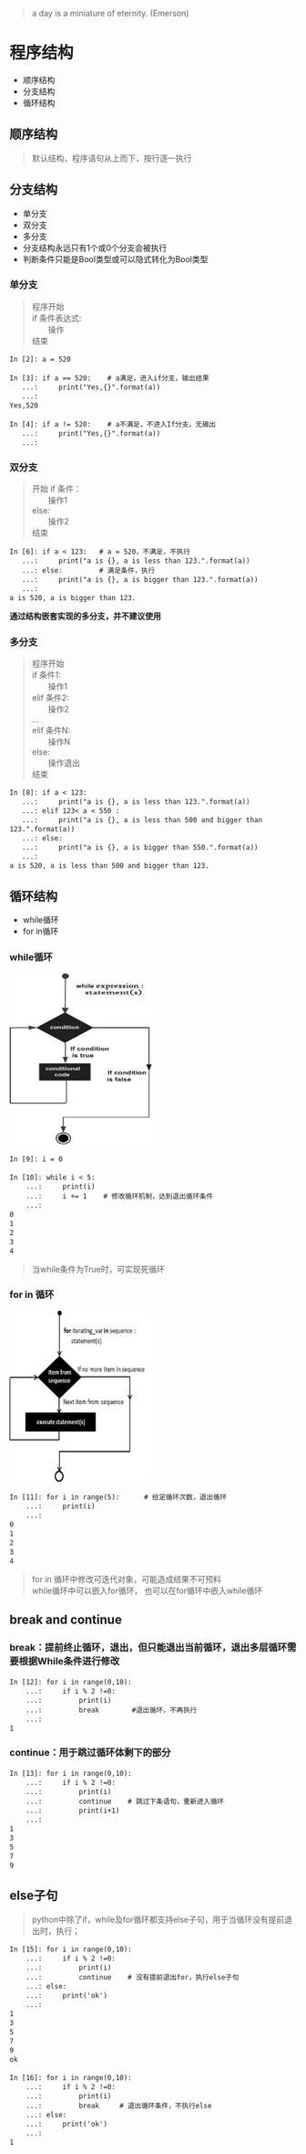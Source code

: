 >a day is a miniature of eternity.   (Emerson)
# 程序结构
* 顺序结构
* 分支结构
* 循环结构

## 顺序结构
> 默认结构，程序语句从上而下，按行逐一执行

## 分支结构
* 单分支
* 双分支
* 多分支
* 分支结构永远只有1个或0个分支会被执行
* 判断条件只能是Bool类型或可以隐式转化为Bool类型
### 单分支
>程序开始  
>if 条件表达式:  
>　　操作  
>结束  　　
```
In [2]: a = 520

In [3]: if a == 520:    # a满足，进入if分支，输出结果
   ...:     print("Yes,{}".format(a))
   ...:     
Yes,520

In [4]: if a != 520:    # a不满足，不进入If分支，无输出
   ...:     print("Yes,{}".format(a))
   ...:     

```
### 双分支
>开始
if 条件：  
　　操作1  
else:  
　　操作2  
结束  
```
In [6]: if a < 123:   # a = 520，不满足，不执行 
   ...:     print("a is {}, a is less than 123.".format(a))
   ...: else:         # 满足条件，执行
   ...:     print("a is {}, a is bigger than 123.".format(a))
   ...:     
a is 520, a is bigger than 123.
```
**通过结构嵌套实现的多分支，并不建议使用**  
### 多分支
>程序开始  
if 条件1:  
　　操作1  
elif 条件2:  
　　操作2  
...  
elif 条件N:  
　　操作N  
else:  
　　操作退出  
结束  
```
In [8]: if a < 123:
   ...:     print("a is {}, a is less than 123.".format(a))
   ...: elif 123< a < 550 :
   ...:     print("a is {}, a is less than 500 and bigger than 123.".format(a))
   ...: else:
   ...:     print("a is {}, a is bigger than 550.".format(a))
   ...:     
a is 520, a is less than 500 and bigger than 123.
```
## 循环结构
* while循环
* for in循环
### while循环
<img src="images/python_while_loop.jpg" width="250" height="300" /> 

```
In [9]: i = 0

In [10]: while i < 5:   
    ...:     print(i)
    ...:     i += 1    # 修改循环机制，达到退出循环条件
    ...:     
0
1
2
3
4
```    
>当while条件为True时，可实现死循环

### for in 循环
<img src="images/python_for_loop.jpg" width="250" height="300" />

```
In [11]: for i in range(5):      # 给定循环次数，退出循环
    ...:     print(i)
    ...:     
0
1
2
3
4
```
>for in 循环中修改可迭代对象，可能造成结果不可预料  
>while循环中可以嵌入for循环， 也可以在for循环中嵌入while循环

## break and continue
### break：提前终止循环，退出，但只能退出当前循环，退出多层循环需要根据While条件进行修改
```
In [12]: for i in range(0,10):
    ...:     if i % 2 !=0:
    ...:         print(i)
    ...:         break        #退出循环，不再执行
    ...:     
1
```
### continue：用于跳过循环体剩下的部分
```
In [13]: for i in range(0,10):
    ...:     if i % 2 !=0:
    ...:         print(i)
    ...:         continue    # 跳过下条语句，重新进入循环
    ...:         print(i+1)
    ...:             
1
3
5
7
9
```
## else子句
> python中除了if，while及for循环都支持else子句，用于当循环没有提前退出时，执行；
```
In [15]: for i in range(0,10):
    ...:     if i % 2 !=0:
    ...:         print(i)
    ...:         continue    # 没有提前退出for，执行else子句
    ...: else:
    ...:     print('ok')
    ...:        
1
3
5
7
9
ok

In [16]: for i in range(0,10):
    ...:     if i % 2 !=0:
    ...:         print(i)
    ...:         break     # 退出循环条件，不执行else
    ...: else:
    ...:     print('ok')
    ...:        
1
```

